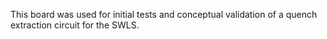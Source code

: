 This board was used for initial tests and conceptual validation of a quench extraction circuit for the SWLS. 
